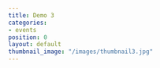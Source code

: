 ```yaml
---
title: Demo 3
categories:
- events
position: 0
layout: default
thumbnail_image: "/images/thumbnail3.jpg"
---
```


